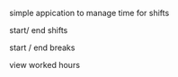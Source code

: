 simple appication to manage time for shifts 

start/ end shifts

start / end breaks

view worked hours

